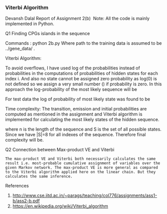 ### Viterbi Algorithm

Devansh Dalal
Report of Assignment 2(b)
­­­­­
Note: All the code is mainly implemented in Python. 

Q1 Finding CPGs islands in the sequence

Commands :  python 2b.py <path to the testing file>
Where path to the training data is assumed to be  ../gene_data/  .

Viterbi Algorithm:

To avoid overflows, I have used log of the probabilities instead of probabilities in the computations of probabilities of hidden states for each index i. And also no state cannot be assigned zero probability as log(0) is not defined so we assign a very small number () if probability is zero. In this approach the log-probability of the most likely sequence will be
 
For test data the log of probability of most likely state was found to be


Time complexity: 
	The transition, emission and initial probabilities are computed as mentioned in the assignment and Viterbi algorithm is implemented for calculating the most likely states of the hidden sequence.

where n is the length of the sequence and S is the set of all possible states. Since we have |S|=8 for all indexes of the sequence. Therefore final complexity will be.

Q2 Connection between Max-product VE and Viterbi

	The max-product VE and Viterbi both necessarily calculates the same result i.e. most-probable cumulative assignment of variables over the given Markov network. The max-product VE is more general as compared to the Viterbi algorithm applied here on the linear chain. But they calculates the same inference.


References
1. http://www.cse.iitd.ac.in/~parags/teaching/col776/assignments/ass1-b/ass2-b.pdf
2. https://en.wikipedia.org/wiki/Viterbi_algorithm